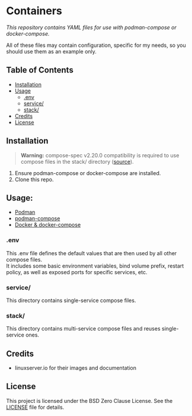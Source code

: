 # Containers
*This repository contains YAML files for use with podman-compose
or docker-compose.*

All of these files may contain configuration, specific for my needs,
so you should use them as an example only.


## Table of Contents
- [Installation](#installation)
- [Usage](#usage)
    - [.env](#env)
    - [service/](#service)
    - [stack/](#stack)
- [Credits](#credits)
- [License](#license)


## Installation
> **Warning:**
> compose-spec v2.20.0 compatibility is required to use compose files
> in the stack/ directory
> ([source](https://github.com/compose-spec/compose-spec/blob/main/spec.md#include)).

1. Ensure podman-compose or docker-compose are installed.
2. Clone this repo.


## Usage:
- [Podman](https://docs.podman.io/en/latest/markdown/podman-compose.1.html)
- [podman-compose](https://github.com/containers/podman-compose)
- [Docker & docker-compose](https://docs.docker.com/compose/)

### .env
This .env file defines the default values that are then used by all other
compose files. \
It includes some basic environment variables, bind volume prefix,
restart policy, as well as exposed ports for specific services, etc.

### service/
This directory contains single-service compose files.

### stack/
This directory contains multi-service compose files
and reuses single-service ones.


## Credits
- linuxserver.io for their images and documentation


## License
This project is licensed under the BSD Zero Clause License.
See the [LICENSE](LICENSE) file for details.

